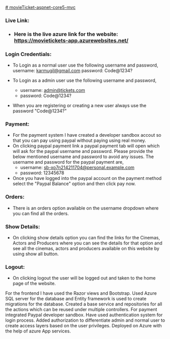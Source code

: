 [# movieTicket-aspnet-core5-mvc](https://movietickets-app.azurewebsites.net/)

<h3>Live Link:<h3>

* Here is the live azure link for the website: https://movietickets-app.azurewebsites.net/

### Login Credentials:

* To Login as a normal user use the following username and password,
  username: karmugil@gmail.com
  password: Code@1234?

* To Login as a admin user use the following username and password,
   * username: admin@tickets.com
   * password: Code@1234?

* When you are registering or creating a new user always use the password "Code@1234?"

### Payment:
* For the payment system I have created a developer sandbox accout so that you can pay using paypal without paying using real money. 
* On clicking paypal payment link a paypal payment tab will open which will ask for the paypal username and password. Please provide the below mentioned username and password to avoid any issues. The username and password for the paypal payment are,
  * username: sb-xo7n214211704@personal.example.com
  * password: 12345678
* Once you have logged into the paypal account on the payment method select the "Paypal Balance" option and then click pay now.

### Orders:
* There is an orders option available on the username dropdown where you can find all the orders.

### Show Details:
* On clicking show details option you can find the links for the Cinemas, Actors and Producers where you can see the details for that option and see all the cinemas, actors and producers available on this website by using show all button.

### Logout:
* On clicking logout the user will be logged out and taken to the home page of the website.


For the frontend I have used the Razor views and Bootstrap.
Used Azure SQL server for the database and Entity framework is used to create migrations for the database.
Created a base service and repositories for all the actions which can be reused under multiple controllers.
For payment integrated Paypal developer sandbox.
Have used authentication system for login process.
Added authorization to differentiate admin and normal user to create access layers based on the user privileges.
Deployed on Azure with the help of azure App services.
